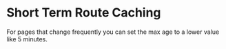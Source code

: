 # Short Term Route Caching

For pages that change frequently you can set the max age to a lower value like
5 minutes.
